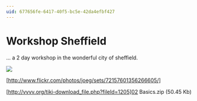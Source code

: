 ```yaml
---
uid: 677656fe-6417-40f5-bc5e-42da4efbf427
---
```


# Workshop Sheffield
... a 2 day workshop in the wonderful city of sheffield.  

![](~/img/bild051.jpg "")  


[http://www.flickr.com/photos/joeg/sets/72157601356266605/]   

[http://vvvv.org/tiki-download_file.php?fileId=1205]02 Basics.zip (50.45 Kb)</a>  